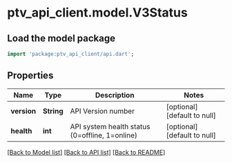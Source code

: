 # ptv_api_client.model.V3Status

## Load the model package
```dart
import 'package:ptv_api_client/api.dart';
```

## Properties
Name | Type | Description | Notes
------------ | ------------- | ------------- | -------------
**version** | **String** | API Version number | [optional] [default to null]
**health** | **int** | API system health status (0&#x3D;offline, 1&#x3D;online) | [optional] [default to null]

[[Back to Model list]](../README.md#documentation-for-models) [[Back to API list]](../README.md#documentation-for-api-endpoints) [[Back to README]](../README.md)


